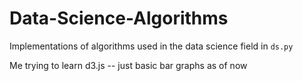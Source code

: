 # Data-Science-Algorithms

Implementations of algorithms used in the data science field in ```ds.py```

Me trying to learn d3.js -- just basic bar graphs as of now


